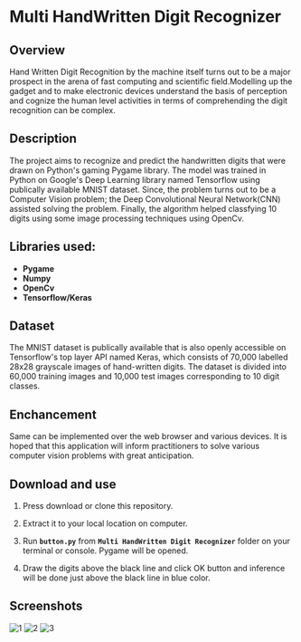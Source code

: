 # Multi HandWritten Digit Recognizer

## Overview 
Hand Written Digit Recognition by the machine itself turns out to be a major prospect in the arena of fast computing and scientific field.Modelling up the gadget and to make electronic devices understand the basis of perception and cognize the human level activities in terms of comprehending the digit recognition can be complex.

## Description
The project aims to recognize and predict the handwritten digits that were drawn on Python's gaming Pygame library. The model was trained in Python on Google's Deep Learning library named Tensorflow using publically available MNIST dataset. Since, the problem turns out to be a Computer Vision problem; the Deep Convolutional Neural Network(CNN) assisted solving the problem. Finally, the algorithm helped classfying 10 digits using some image processing techniques using OpenCv.

## Libraries used:
* **Pygame**
* **Numpy**
* **OpenCv**
* **Tensorflow/Keras**

## Dataset 
The MNIST dataset is publically available that is also openly accessible on Tensorflow's top layer API named Keras, which consists of 70,000 labelled 28x28 grayscale images of hand-written digits. The dataset is divided into 60,000 training images and 10,000 test images corresponding to 10 digit classes.

## Enchancement
Same can be implemented over the web browser and various devices. It is hoped that this application will inform practitioners to solve various computer vision problems with great anticipation.

## Download and use
1. Press download or clone this repository.
2. Extract it to your local location on computer.
3. Run **```button.py```** from **```Multi HandWritten Digit Recognizer```** folder on your terminal or console. Pygame will be opened.

4. Draw the digits above the black line and click OK button and inference will be done just above the black line in blue color.

## Screenshots

![1](https://user-images.githubusercontent.com/48504947/70750075-aa9b0a80-1d53-11ea-8ee0-ccd0f92ae664.png)
![2](https://user-images.githubusercontent.com/48504947/70750076-aa9b0a80-1d53-11ea-92ec-93b1f2cb14da.png)
![3](https://user-images.githubusercontent.com/48504947/70750077-ab33a100-1d53-11ea-8d4b-80db4a71fbd4.png)

